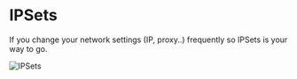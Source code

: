# IPSets

If you change your network settings (IP, proxy..) frequently so IPSets is your way to go.

![IPSets](https://www.dropbox.com/s/5c574iyztgb02bq/IPSets.png?dl=1)
